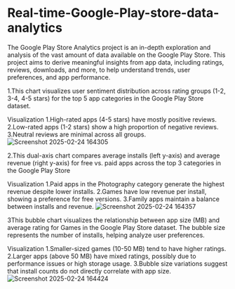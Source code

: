 # Real-time-Google-Play-store-data-analytics
The Google Play Store Analytics project is an in-depth exploration and analysis of the vast amount of data available on the Google Play Store. This project aims to derive meaningful insights from app data, including ratings, reviews, downloads, and more, to help understand trends, user preferences, and app performance. 

1.This chart visualizes user sentiment distribution across rating groups (1-2, 3-4, 4-5 stars) for the top 5 app categories in the Google Play Store dataset.

Visualization
1.High-rated apps (4-5 stars) have mostly positive reviews.
2.Low-rated apps (1-2 stars) show a high proportion of negative reviews.
3.Neutral reviews are minimal across all groups.
![Screenshot 2025-02-24 164305](https://github.com/user-attachments/assets/2f199228-0b63-4434-97ed-7602d1a186a0)


2.This dual-axis chart compares average installs (left y-axis) and average revenue (right y-axis) for free vs. paid apps across the top 3 categories in the Google Play Store 

Visualization
1.Paid apps in the Photography category generate the highest revenue despite lower installs.
2.Games have low revenue per install, showing a preference for free versions.
3.Family apps maintain a balance between installs and revenue.
![Screenshot 2025-02-24 164357](https://github.com/user-attachments/assets/5bc17673-78cd-4caf-8fbd-a65455a1222e)

3This bubble chart visualizes the relationship between app size (MB) and average rating for Games in the Google Play Store dataset. The bubble size represents the number of installs, helping analyze user preferences.

Visualization
1.Smaller-sized games (10-50 MB) tend to have higher ratings.
2.Larger apps (above 50 MB) have mixed ratings, possibly due to performance issues or high storage usage.
3.Bubble size variations suggest that install counts do not directly correlate with app size.
![Screenshot 2025-02-24 164424](https://github.com/user-attachments/assets/e9bd37a4-115e-45ea-8090-5e2c24b427be)


